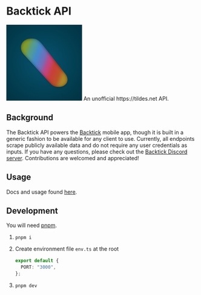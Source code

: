 # Backtick API

<img src="https://github.com/asnewman/backtickapi/blob/main/backtickAPI.png?raw=true" alt="backtick logo" width="200"/>
An unofficial https://tildes.net API.

## Background
The Backtick API powers the [Backtick](https://tildes.net/~tildes/15xb/looking_for_beta_testers_for_my_tildes_net_ios_app) mobile app, though it is built in a generic fashion to be available for any client to use. Currently, all endpoints scrape publicly available data and do not require any user credentials as inputs. If you have any questions, please check out the [Backtick Discord server](https://discord.gg/uKzFN9HRV). Contributions are welcomed and appreciated!

## Usage

Docs and usage found [here](https://rapidapi.com/asnewman/api/backtick-api).

## Development

You will need [pnpm](https://pnpm.io/installation).

1. `pnpm i`
2. Create environment file `env.ts` at the root

    ```ts
    export default {
      PORT: "3000",
    };
    ```
3. `pnpm dev`

